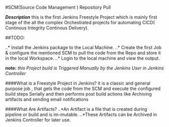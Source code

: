 #SCM(Source Code Management ) Repository Pull  

**_Description_**
this is the first Jenkins Freestyle Project which is mainly first stage of the all the complex Orchestrated projects for automating CICD( Continous Integrity Continous Delivery).

##TODO:

  ..* Install the Jenkins package to the Local Machine.
  ..* Create the  first Job & configure the mentioned SCM to pull the code from the Repo and store it in the local Workspace.
  ..* Login to the local machine and view the output. 

**note:** 
   *this Project build is Triggered Manually by the Jenkins User in Jenkins Controller*


####What is a Freestyle Project in Jenkins?
                    it is a classic and general purpose job , that gets the code from the SCM and execute the configured build steps Serially and then performs  post build actions like Archiving artifacts and sending email notifications

####What Are Artifacts?
                    ..*An Artifact is a file that is created during pipeline or build and is im-mutable. 
                    ..*These Artifacts can be Archived in Jenkins Controller for later use. 
